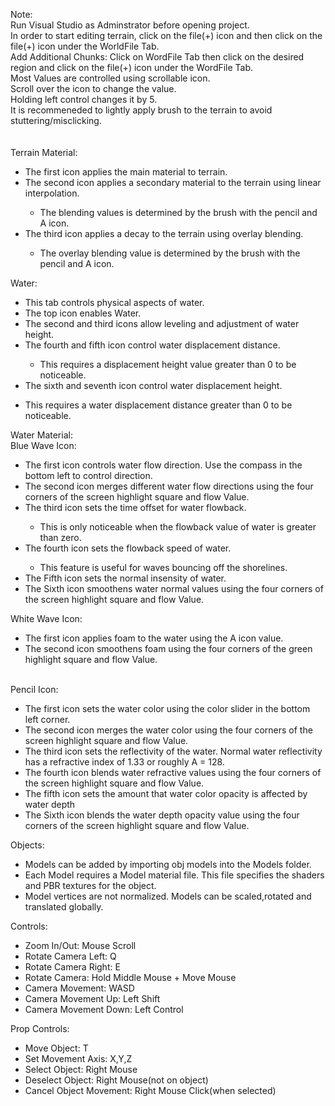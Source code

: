 Note:<br/>
Run Visual Studio as Adminstrator before opening project.<br/>
In order to start editing terrain, click on the file(+) icon and then click on the file(+) icon under the WorldFile Tab.<br/>
Add Additional Chunks: Click on WordFile Tab then click on the desired region and click on the file(+) icon under the WordFile Tab.<br/>
Most Values are controlled using scrollable icon.<br/>
Scroll over the icon to change the value. <br/>
Holding left control changes it by 5.<br/>
It is recommeneded to lightly apply brush to the terrain to avoid stuttering/misclicking.<br/>
<br/>
<br/>
Terrain Material:
 <ul>
 <li>The first icon applies the main material to terrain.</li>
 <li>The second icon applies a secondary material to the terrain using linear interpolation.</li>
   <ul><li>The blending values is determined by the brush with the pencil and A icon.</li></ul>
 <li>The third icon applies a decay to the terrain using overlay blending.</li>
   <ul><li>The overlay blending value is determined by the brush with the pencil and A icon.</li></ul>
</ul>
Water:<br/>
<ul>
 <li>This tab controls physical aspects of water.</li>
 <li>The top icon enables Water.</li>
 <li>The second and third icons allow leveling and adjustment of water height.</li>
 <li>The fourth and fifth icon control water displacement distance. </li>
  <ul><li>This requires a displacement height value greater than 0 to be noticeable.</li></ul>
 <li>The sixth and seventh icon control water displacement height.</li></ul>
  <ul><li>This requires a water displacement distance greater than 0 to be noticeable.</li></ul>
</ul>
Water Material:<br/>
Blue Wave Icon:<br/>
 <ul>
  <li>The first icon controls water flow direction. Use the compass in the bottom left to control direction. </li>
  <li>The second icon merges different water flow directions using the four corners of the screen highlight square and flow Value.</li>
  <li>The third icon sets the time offset for water flowback.</li>
   <ul><li>This is only noticeable when the flowback value of water is greater than zero.</li></ul>
  <li>The fourth icon sets the flowback speed of water.</li>
   <ul><li>This feature is useful for waves bouncing off the shorelines.</li></ul>
  <li>The Fifth icon sets the normal insensity of water.</li>
  <li>The Sixth icon smoothens water normal values using the four corners of the screen highlight square and flow Value.</li>
 </ul>
  
 White Wave Icon: <br/>
 <ul>
  <li>The first icon applies foam to the water using the A icon value.</li>
  <li>The second icon smoothens foam using the four corners of the green highlight square and flow Value.</li>
 </ul> 
 <br/>
 Pencil Icon:
 <ul>
   <li>The first icon sets the water color using the color slider in the bottom left corner.</li>
    <li>The second icon merges the water color using the four corners of the screen highlight square and flow Value.</li>
    <li>The third icon sets the reflectivity of the water. Normal water reflectivity has a refractive index of 1.33 or roughly A = 128.</li>
    <li>The fourth icon blends water refractive values using the four corners of the screen highlight square and flow Value.</li>
    <li>The fifth icon sets the amount that water color opacity is affected by water depth </li>
    <li>The Sixth icon blends the water depth opacity value using the four corners of the screen highlight square and flow Value.</li>
 </ul>
Objects:
<ul>
 <li>Models can be added by importing obj models into the Models folder.</li>
 <li>Each Model requires a Model material file. This file specifies the shaders and PBR textures for the object.</li>
 <li>Model vertices are not normalized. Models can be scaled,rotated and translated globally.</li>
</uL>
Controls: <br/>
<ul>
 <li>Zoom In/Out: Mouse Scroll </li>
 <li>Rotate Camera Left: Q </li>
 <li>Rotate Camera Right: E </li>
 <li>Rotate Camera: Hold Middle Mouse + Move Mouse</li>
 <li>Camera Movement: WASD </li>
 <li>Camera Movement Up: Left Shift </li>
 <li>Camera Movement Down: Left Control </li>
</ul>
Prop Controls: <br/>
<ul>
 <li>Move Object: T </li>
 <li>Set Movement Axis: X,Y,Z </li>
 <li>Select Object: Right Mouse </li>
 <li>Deselect Object: Right Mouse(not on object) </li>
 <li>Cancel Object Movement: Right Mouse Click(when selected) </li>
</ul>

